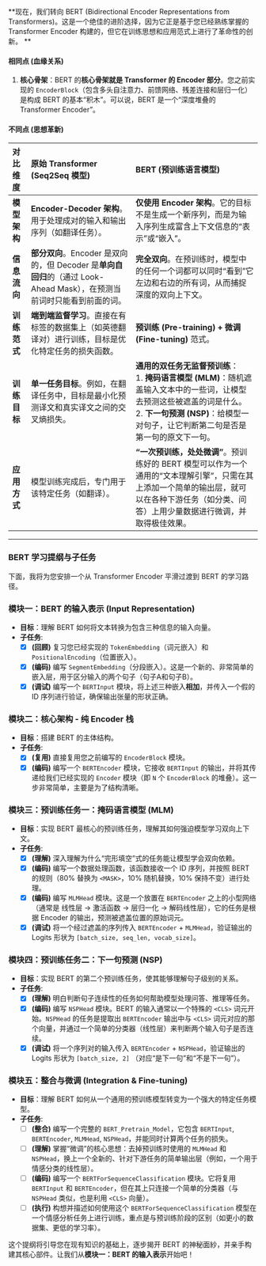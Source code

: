 **现在，我们转向 BERT (Bidirectional Encoder Representations from Transformers)。这是一个绝佳的进阶选择，因为它正是基于您已经熟练掌握的 Transformer Encoder 构建的，但它在训练思想和应用范式上进行了革命性的创新。  **

#### **相同点 (血缘关系)**
1. **核心骨架**：BERT 的**核心骨架就是 Transformer 的 Encoder 部分**。您之前实现的 `EncoderBlock`（包含多头自注意力、前馈网络、残差连接和层归一化）是构成 BERT 的基本“积木”。可以说，BERT 是一个“深度堆叠的 Transformer Encoder”。

#### **不同点 (思想革新)**
| 对比维度 | 原始 Transformer (Seq2Seq 模型) | BERT (预训练语言模型) |
| :--- | :--- | :--- |
| **模型架构** | **Encoder-Decoder 架构**。用于处理成对的输入和输出序列（如翻译任务）。 | **仅使用 Encoder 架构**。它的目标不是生成一个新序列，而是为输入序列生成富含上下文信息的“表示”或“嵌入”。 |
| **信息流向** | **部分双向**。Encoder 是双向的，但 Decoder 是**单向自回归**的（通过 Look-Ahead Mask），在预测当前词时只能看到前面的词。 | **完全双向**。在预训练时，模型中的任何一个词都可以同时“看到”它左边和右边的所有词，从而捕捉深度的双向上下文。 |
| **训练范式** | **端到端监督学习**。直接在有标签的数据集上（如英德翻译对）进行训练，目标是优化特定任务的损失函数。 | **预训练 (Pre-training) + 微调 (Fine-tuning)** 范式。 |
| **训练目标** | **单一任务目标**。例如，在翻译任务中，目标是最小化预测译文和真实译文之间的交叉熵损失。 | **通用的双任务无监督预训练**：<br>1. **掩码语言模型 (MLM)**：随机遮盖输入文本中的一些词，让模型去预测这些被遮盖的词是什么。<br>2. **下一句预测 (NSP)**：给模型一对句子，让它判断第二句是否是第一句的原文下一句。 |
| **应用方式** | 模型训练完成后，专门用于该特定任务（如翻译）。 | **“一次预训练，处处微调”**。预训练好的 BERT 模型可以作为一个通用的“文本理解引擎”，只需在其上添加一个简单的输出层，就可以在各种下游任务（如分类、问答）上用少量数据进行微调，并取得极佳效果。 |


---

### **BERT 学习提纲与子任务**
下面，我将为您安排一个从 Transformer Encoder 平滑过渡到 BERT 的学习路径。

### **模块一：BERT 的输入表示 (Input Representation)**
+ **目标**：理解 BERT 如何将文本转换为包含三种信息的输入向量。
+ **子任务**:
    - [x] **(回顾)** 复习您已经实现的 `TokenEmbedding`（词元嵌入）和 `PositionalEncoding`（位置嵌入）。
    - [x] **(编码)** 编写 `SegmentEmbedding`（分段嵌入）。这是一个新的、非常简单的嵌入层，用于区分输入的两个句子（句子A和句子B）。
    - [x] **(调试)** 编写一个 `BERTInput` 模块，将上述三种嵌入**相加**，并传入一个假的 ID 序列进行验证，确保输出张量的形状正确。

### **模块二：核心架构 - 纯 Encoder 栈**
+ **目标**：搭建 BERT 的主体结构。
+ **子任务**:
    - [x] **(复用)** 直接复用您之前编写的 `EncoderBlock` 模块。
    - [x] **(编码)** 编写一个 `BERTEncoder` 模块，它接收 `BERTInput` 的输出，并将其传递给我们已经实现的 `Encoder` 模块（即 `N` 个 `EncoderBlock` 的堆叠）。这一步非常简单，主要是为了结构清晰。

### **模块三：预训练任务一：掩码语言模型 (MLM)**
+ **目标**：实现 BERT 最核心的预训练任务，理解其如何强迫模型学习双向上下文。
+ **子任务**:
    - [x] **(理解)** 深入理解为什么“完形填空”式的任务能让模型学会双向依赖。
    - [x] **(编码)** 编写一个数据处理函数，该函数接收一个 ID 序列，并按照 BERT 的规则（80% 替换为 `<MASK>`，10% 随机替换，10% 保持不变）进行处理。
    - [x] **(编码)** 编写 `MLMHead` 模块。这是一个放置在 `BERTEncoder` 之上的小型网络（通常是 线性层 -> 激活函数 -> 层归一化 -> 解码线性层），它的任务是根据 Encoder 的输出，预测被遮盖位置的原始词元。
    - [x] **(调试)** 将一个经过遮盖的序列传入 `BERTEncoder` + `MLMHead`，验证输出的 Logits 形状为 `[batch_size, seq_len, vocab_size]`。

### **模块四：预训练任务二：下一句预测 (NSP)**
+ **目标**：实现 BERT 的第二个预训练任务，使其能够理解句子级别的关系。
+ **子任务**:
    - [x] **(理解)** 明白判断句子连续性的任务如何帮助模型处理问答、推理等任务。
    - [x] **(编码)** 编写 `NSPHead` 模块。BERT 的输入通常以一个特殊的 `<CLS>` 词元开始。`NSPHead` 的任务是提取出 `BERTEncoder` 输出中与 `<CLS>` 词元对应的那个向量，并通过一个简单的分类器（线性层）来判断两个输入句子是否连续。
    - [x] **(调试)** 将一个序列对的输入传入 `BERTEncoder` + `NSPHead`，验证输出的 Logits 形状为 `[batch_size, 2]` （对应“是下一句”和“不是下一句”）。

### **模块五：整合与微调 (Integration & Fine-tuning)**
+ **目标**：理解 BERT 如何从一个通用的预训练模型转变为一个强大的特定任务模型。
+ **子任务**:
    - [ ] **(整合)** 编写一个完整的 `BERT_Pretrain_Model`，它包含 `BERTInput`, `BERTEncoder`, `MLMHead`, `NSPHead`，并能同时计算两个任务的损失。
    - [ ] **(理解)** 掌握“微调”的核心思想：去掉预训练时使用的 `MLMHead` 和 `NSPHead`，换上一个全新的、针对下游任务的简单输出层（例如，一个用于情感分类的线性层）。
    - [ ] **(编码)** 编写一个 `BERTForSequenceClassification` 模块。它将复用 `BERTInput` 和 `BERTEncoder`，但在其上只连接一个简单的分类器（与 `NSPHead` 类似，也是利用 `<CLS>` 向量）。
    - [ ] **(执行)** 构想并描述如何使用这个 `BERTForSequenceClassification` 模型在一个情感分析任务上进行训练，重点是与预训练阶段的区别（如更小的数据集、更低的学习率）。

这个提纲将引导您在现有知识的基础上，逐步揭开 BERT 的神秘面紗，并亲手构建其核心部件。让我们从**模块一：BERT 的输入表示**开始吧！

